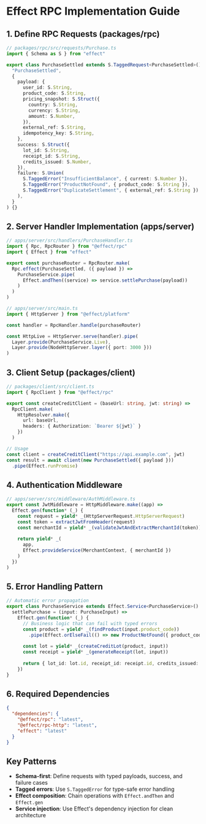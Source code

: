 # Effect RPC Implementation Guide

## 1. Define RPC Requests (packages/rpc)

```typescript
// packages/rpc/src/requests/Purchase.ts
import { Schema as S } from "effect"

export class PurchaseSettled extends S.TaggedRequest<PurchaseSettled>()(
  "PurchaseSettled",
  {
    payload: {
      user_id: S.String,
      product_code: S.String,
      pricing_snapshot: S.Struct({
        country: S.String,
        currency: S.String,
        amount: S.Number,
      }),
      external_ref: S.String,
      idempotency_key: S.String,
    },
    success: S.Struct({
      lot_id: S.String,
      receipt_id: S.String,
      credits_issued: S.Number,
    }),
    failure: S.Union(
      S.TaggedError("InsufficientBalance", { current: S.Number }),
      S.TaggedError("ProductNotFound", { product_code: S.String }),
      S.TaggedError("DuplicateSettlement", { external_ref: S.String })
    ),
  }
) {}
```

## 2. Server Handler Implementation (apps/server)

```typescript
// apps/server/src/handlers/PurchaseHandler.ts
import { Rpc, RpcRouter } from "@effect/rpc"
import { Effect } from "effect"

export const purchaseRouter = RpcRouter.make(
  Rpc.effect(PurchaseSettled, ({ payload }) =>
    PurchaseService.pipe(
      Effect.andThen((service) => service.settlePurchase(payload))
    )
  )
)

// apps/server/src/main.ts
import { HttpServer } from "@effect/platform"

const handler = RpcHandler.handle(purchaseRouter)

const HttpLive = HttpServer.serve(handler).pipe(
  Layer.provide(PurchaseService.Live),
  Layer.provide(NodeHttpServer.layer({ port: 3000 }))
)
```

## 3. Client Setup (packages/client)

```typescript
// packages/client/src/client.ts
import { RpcClient } from "@effect/rpc"

export const createCreditClient = (baseUrl: string, jwt: string) =>
  RpcClient.make(
    HttpResolver.make({
      url: baseUrl,
      headers: { Authorization: `Bearer ${jwt}` }
    })
  )

// Usage
const client = createCreditClient("https://api.example.com", jwt)
const result = await client(new PurchaseSettled({ payload }))
  .pipe(Effect.runPromise)
```

## 4. Authentication Middleware

```typescript
// apps/server/src/middleware/AuthMiddleware.ts
export const JwtMiddleware = HttpMiddleware.make((app) =>
  Effect.gen(function* (_) {
    const request = yield* _(HttpServerRequest.HttpServerRequest)
    const token = extractJwtFromHeader(request)
    const merchantId = yield* _(validateJwtAndExtractMerchantId(token))
    
    return yield* _(
      app,
      Effect.provideService(MerchantContext, { merchantId })
    )
  })
)
```

## 5. Error Handling Pattern

```typescript
// Automatic error propagation
export class PurchaseService extends Effect.Service<PurchaseService>() {
  settlePurchase = (input: PurchaseInput) =>
    Effect.gen(function* (_) {
      // Business logic that can fail with typed errors
      const product = yield* _(findProduct(input.product_code))
        .pipe(Effect.orElseFail(() => new ProductNotFound({ product_code })))
      
      const lot = yield* _(createCreditLot(product, input))
      const receipt = yield* _(generateReceipt(lot, input))
      
      return { lot_id: lot.id, receipt_id: receipt.id, credits_issued: lot.credits }
    })
}
```

## 6. Required Dependencies

```json
{
  "dependencies": {
    "@effect/rpc": "latest",
    "@effect/rpc-http": "latest", 
    "effect": "latest"
  }
}
```

## Key Patterns

- **Schema-first**: Define requests with typed payloads, success, and failure cases
- **Tagged errors**: Use `S.TaggedError` for type-safe error handling
- **Effect composition**: Chain operations with `Effect.andThen` and `Effect.gen`
- **Service injection**: Use Effect's dependency injection for clean architecture